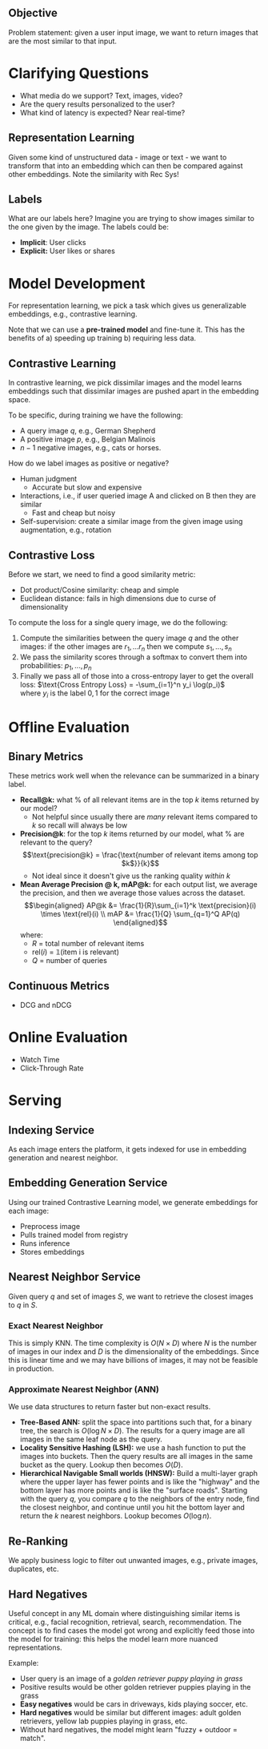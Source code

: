 ## Objective 
Problem statement: given a user input image, we want to return images that are the most similar to that input. 

# Clarifying Questions
- What media do we support? Text, images, video? 
- Are the query results personalized to the user? 
- What kind of latency is expected? Near real-time? 
## Representation Learning
Given some kind of unstructured data - image or text - we want to transform that into an embedding which can then be compared against other embeddings. Note the similarity with Rec Sys! 

## Labels
What are our labels here? Imagine you are trying to show images similar to the one given by the image. The labels could be:
- **Implicit**: User clicks
- **Explicit:** User likes or shares

# Model Development
For representation learning, we pick a task which gives us generalizable embeddings, e.g., contrastive learning.

Note that we can use a **pre-trained model** and fine-tune it. This has the benefits of a) speeding up training b) requiring less data. 
## Contrastive Learning
In contrastive learning, we pick dissimilar images and the model learns embeddings such that dissimilar images are pushed apart in the embedding space. 

To be specific, during training we have the following:
- A query image $q$, e.g., German Shepherd
- A positive image $p$, e.g., Belgian Malinois
- $n-1$ negative images, e.g., cats or horses. 

How do we label images as positive or negative?
- Human judgment 
	- Accurate but slow and expensive
- Interactions, i.e., if user queried image A and clicked on B then they are similar
	- Fast and cheap but noisy
- Self-supervision: create a similar image from the given image using augmentation, e.g., rotation

## Contrastive Loss
Before we start, we need to find a good similarity metric:
- Dot product/Cosine similarity: cheap and simple
- Euclidean distance: fails in high dimensions due to curse of dimensionality

To compute the loss for a single query image, we do the following:
1. Compute the similarities between the query image $q$ and the other images: if the other images are $r_1, ... r_n$ then we compute $s_1, ..., s_n$ 
2. We pass the similarity scores through a softmax to convert them into probabilities: $p_1, ..., p_n$ 
3. Finally we pass all of those into a cross-entropy layer to get the overall loss: 
	   $\text{Cross Entropy Loss} = -\sum_{i=1}^n y_i \log(p_i)$  
		where $y_i$ is the label ${0,1}$ for the correct image 


# Offline Evaluation
## Binary Metrics 
These metrics work well when the relevance can be summarized in a binary label. 
- **Recall@k:** what % of all relevant items are in the top $k$ items returned by our model?
	- Not helpful since usually there are *many* relevant items compared to $k$ so recall will always be low 
- **Precision@k**: for the top $k$ items returned by our model, what % are relevant to the query? $$\text{precision@k} = \frac{\text{number of relevant items among top $k$}}{k}$$
	- Not ideal since it doesn't give us the ranking quality *within* $k$ 
- **Mean Average Precision @ k, mAP@k:** for each output list, we average the precision, and then we average those values across the dataset. $$\begin{aligned}
  AP@k &= \frac{1}{R}\sum_{i=1}^k \text{precision}(i) \times \text{rel}(i) \\
mAP &= \frac{1}{Q} \sum_{q=1}^Q AP(q)
  \end{aligned}$$
  where:
  - $R$ = total number of relevant items
  - $\text{rel}(i)$ = $\mathbb{1}(\text{item i is relevant})$ 
  - $Q$ = number of queries

## Continuous Metrics
- DCG and nDCG

# Online Evaluation
- Watch Time
- Click-Through Rate

# Serving
## Indexing Service
As each image enters the platform, it gets indexed for use in embedding generation and nearest neighbor. 

## Embedding Generation Service
Using our trained Contrastive Learning model, we generate embeddings for each image:
- Preprocess image
- Pulls trained model from registry
- Runs inference
- Stores embeddings

## Nearest Neighbor Service
Given query $q$ and set of images $S$, we want to retrieve the closest images to $q$ in $S$. 

### Exact Nearest Neighbor
This is simply KNN. The time complexity is $O(N \times D)$ where $N$ is the number of images in our index and $D$ is the dimensionality of the embeddings. Since this is linear time and we may have billions of images, it may not be feasible in production. 

### Approximate Nearest Neighbor (ANN)
We use data structures to return faster but non-exact results. 
- **Tree-Based ANN:** split the space into partitions such that, for a binary tree, the search is $O(\log N \times D)$. The results for a query image are all images in the same leaf node as the query. 
- **Locality Sensitive Hashing (LSH):** we use a hash function to put the images into buckets. Then the query results are all images in the same bucket as the query. Lookup then becomes $O(D)$. 
- **Hierarchical Navigable Small worlds (HNSW):** Build a multi-layer graph where the upper layer has fewer points and is like the "highway" and the bottom layer has more points and is like the "surface roads". Starting with the query $q$, you compare $q$ to the neighbors of the entry node, find the closest neighbor, and continue until you hit the bottom layer and return the $k$ nearest neighbors. Lookup becomes $O(\log n)$. 

## Re-Ranking
We apply business logic to filter out unwanted images, e.g., private images, duplicates, etc. 

## Hard Negatives
Useful concept in any ML domain where distinguishing similar items is critical, e.g., facial recognition, retrieval, search, recommendation. The concept is to find cases the model got wrong and explicitly feed those into the model for training: this helps the model learn more nuanced representations. 

Example:
- User query is an image of a *golden retriever puppy playing in grass* 
- Positive results would be other golden retriever puppies playing in the grass 
- **Easy negatives** would be cars in driveways, kids playing soccer, etc. 
- **Hard negatives** would be similar but different images: adult golden retrievers, yellow lab puppies playing in grass, etc. 
- Without hard negatives, the model might learn "fuzzy + outdoor = match". 

